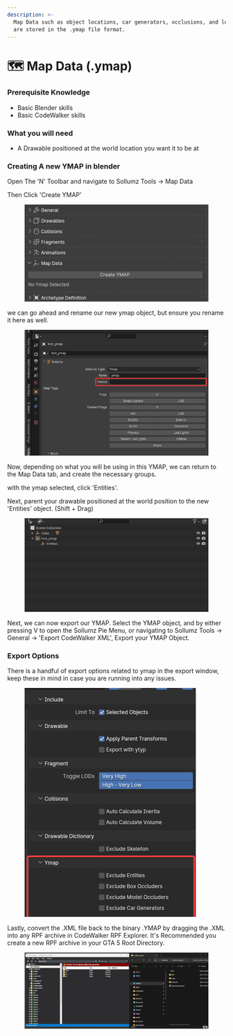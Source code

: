 ```yaml
---
description: >-
  Map Data such as object locations, car generators, occlusions, and lod lights
  are stored in the .ymap file format.
---
```


# 🗺️ Map Data (.ymap)

### Prerequisite Knowledge

* Basic Blender skills
* Basic CodeWalker skills

### What you will need

* A Drawable positioned at the world location you want it to be at

### Creating A new YMAP in blender

Open The 'N' Toolbar and navigate to Sollumz Tools -> Map Data

Then Click 'Create YMAP'

<figure><img src="../.gitbook/assets/image (100).png" alt=""><figcaption></figcaption></figure>

we can go ahead and rename our new ymap object, but ensure you rename it here as well.

<figure><img src="../.gitbook/assets/image (101).png" alt=""><figcaption></figcaption></figure>

Now, depending on what you will be using in this YMAP, we can return to the Map Data tab, and create the necessary groups.&#x20;

with the ymap selected, click 'Entities'.

Next, parent your drawable positioned at the world position to the new 'Entities' object. (Shift + Drag)

<figure><img src="../.gitbook/assets/gqSdKjh.gif" alt=""><figcaption></figcaption></figure>

Next, we can now export our YMAP. Select the YMAP object, and by either pressing V to open the Sollumz Pie Menu, or navigating to Sollumz Tools -> General -> 'Export CodeWalker XML', Export your YMAP Object.&#x20;

### Export Options

There is a handful of export options related to ymap in the export window, keep these in mind in case you are running into any issues.

<figure><img src="../.gitbook/assets/image (102).png" alt=""><figcaption></figcaption></figure>

Lastly, convert the .XML file back to the binary .YMAP by dragging the .XML into any RPF archive in CodeWalker RPF Explorer. It's Recommended you create a new RPF archive in your GTA 5 Root Directory.&#x20;

<figure><img src="../.gitbook/assets/CmLabQ1 (1).gif" alt=""><figcaption></figcaption></figure>
